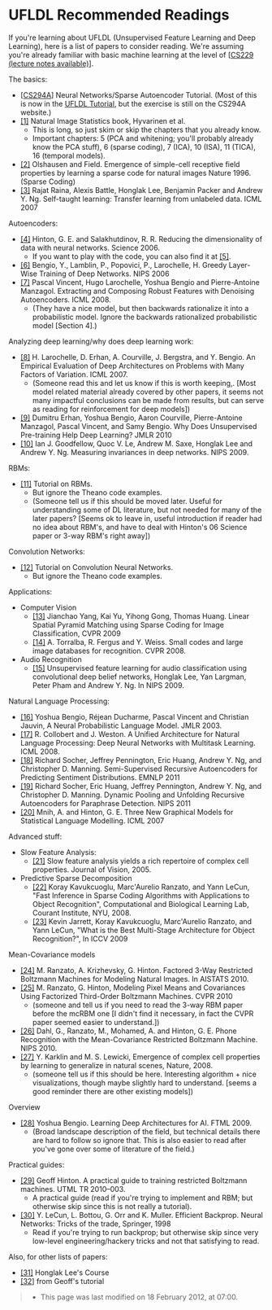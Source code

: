 UFLDL Recommended Readings
==========================

<!-- Jump to: [navigation](#column-one), [search](#searchInput) -->
If you're learning about UFLDL (Unsupervised Feature Learning and Deep Learning), here is a list of papers to consider reading. We're assuming you're already familiar with basic machine learning at the level of [[CS229 (lecture notes available)](http://cs229.stanford.edu/)].

The basics:

* [[CS294A](http://cs294a.stanford.edu/)] Neural Networks/Sparse Autoencoder Tutorial. (Most of this is now in the [UFLDL Tutorial](UFLDL_Tutorial.md "UFLDL Tutorial"), but the exercise is still on the CS294A website.)
* [[1]](http://www.naturalimagestatistics.net/) Natural Image Statistics book, Hyvarinen et al.
	+ This is long, so just skim or skip the chapters that you already know.
	+ Important chapters: 5 (PCA and whitening; you'll probably already know the PCA stuff), 6 (sparse coding), 7 (ICA), 10 (ISA), 11 (TICA), 16 (temporal models).
* [[2]](http://redwood.psych.cornell.edu/papers/olshausen_field_nature_1996.pdf) Olshausen and Field. Emergence of simple-cell receptive field properties by learning a sparse code for natural images Nature 1996. (Sparse Coding)
* [[3]](http://www.cs.stanford.edu/~ang/papers/icml07-selftaughtlearning.pdf) Rajat Raina, Alexis Battle, Honglak Lee, Benjamin Packer and Andrew Y. Ng. Self-taught learning: Transfer learning from unlabeled data. ICML 2007

Autoencoders:

* [[4]](http://www.cs.toronto.edu/~hinton/science.pdf) Hinton, G. E. and Salakhutdinov, R. R. Reducing the dimensionality of data with neural networks. Science 2006.
	+ If you want to play with the code, you can also find it at [[5]](http://www.cs.toronto.edu/~hinton/MatlabForSciencePaper.html).
* [[6]](http://books.nips.cc/papers/files/nips19/NIPS2006_0739.pdf) Bengio, Y., Lamblin, P., Popovici, P., Larochelle, H. Greedy Layer-Wise Training of Deep Networks. NIPS 2006
* [[7]](http://www.cs.toronto.edu/~larocheh/publications/icml-2008-denoising-autoencoders.pdf) Pascal Vincent, Hugo Larochelle, Yoshua Bengio and Pierre-Antoine Manzagol. Extracting and Composing Robust Features with Denoising Autoencoders. ICML 2008.
	+ (They have a nice model, but then backwards rationalize it into a probabilistic model. Ignore the backwards rationalized probabilistic model [Section 4].)

Analyzing deep learning/why does deep learning work:

* [[8]](http://www.cs.toronto.edu/~larocheh/publications/deep-nets-icml-07.pdf) H. Larochelle, D. Erhan, A. Courville, J. Bergstra, and Y. Bengio. An Empirical Evaluation of Deep Architectures on Problems with Many Factors of Variation. ICML 2007.
	+ (Someone read this and let us know if this is worth keeping,. [Most model related material already covered by other papers, it seems not many impactful conclusions can be made from results, but can serve as reading for reinforcement for deep models])
* [[9]](http://www.jmlr.org/papers/volume11/erhan10a/erhan10a.pdf) Dumitru Erhan, Yoshua Bengio, Aaron Courville, Pierre-Antoine Manzagol, Pascal Vincent, and Samy Bengio. Why Does Unsupervised Pre-training Help Deep Learning? JMLR 2010
* [[10]](http://cs.stanford.edu/~ang/papers/nips09-MeasuringInvariancesDeepNetworks.pdf) Ian J. Goodfellow, Quoc V. Le, Andrew M. Saxe, Honglak Lee and Andrew Y. Ng. Measuring invariances in deep networks. NIPS 2009.

RBMs:

* [[11]](http://deeplearning.net/tutorial/rbm.html) Tutorial on RBMs.
	+ But ignore the Theano code examples.
	+ (Someone tell us if this should be moved later. Useful for understanding some of DL literature, but not needed for many of the later papers? [Seems ok to leave in, useful introduction if reader had no idea about RBM's, and have to deal with Hinton's 06 Science paper or 3-way RBM's right away])

Convolution Networks:

* [[12]](http://deeplearning.net/tutorial/lenet.html) Tutorial on Convolution Neural Networks.
	+ But ignore the Theano code examples.

Applications:

* Computer Vision
	+ [[13]](http://www.ifp.illinois.edu/~jyang29/ScSPM.htm) Jianchao Yang, Kai Yu, Yihong Gong, Thomas Huang. Linear Spatial Pyramid Matching using Sparse Coding for Image Classification, CVPR 2009
	+ [[14]](http://people.csail.mit.edu/torralba/publications/cvpr2008.pdf) A. Torralba, R. Fergus and Y. Weiss. Small codes and large image databases for recognition. CVPR 2008.
* Audio Recognition
	+ [[15]](http://www.cs.stanford.edu/people/ang/papers/nips09-AudioConvolutionalDBN.pdf) Unsupervised feature learning for audio classification using convolutional deep belief networks, Honglak Lee, Yan Largman, Peter Pham and Andrew Y. Ng. In NIPS 2009.

Natural Language Processing:

* [[16]](http://www.iro.umontreal.ca/~lisa/publications2/index.php/attachments/single/57) Yoshua Bengio, Réjean Ducharme, Pascal Vincent and Christian Jauvin, A Neural Probabilistic Language Model. JMLR 2003.
* [[17]](http://ronan.collobert.com/pub/matos/2008_nlp_icml.pdf) R. Collobert and J. Weston. A Unified Architecture for Natural Language Processing: Deep Neural Networks with Multitask Learning. ICML 2008.
* [[18]](http://www.socher.org/uploads/Main/SocherPenningtonHuangNgManning_EMNLP2011.pdf) Richard Socher, Jeffrey Pennington, Eric Huang, Andrew Y. Ng, and Christopher D. Manning. Semi-Supervised Recursive Autoencoders for Predicting Sentiment Distributions. EMNLP 2011
* [[19]](http://www.socher.org/uploads/Main/SocherHuangPenningtonNgManning_NIPS2011.pdf) Richard Socher, Eric Huang, Jeffrey Pennington, Andrew Y. Ng, and Christopher D. Manning. Dynamic Pooling and Unfolding Recursive Autoencoders for Paraphrase Detection. NIPS 2011
* [[20]](http://www.cs.toronto.edu/~hinton/absps/threenew.pdf) Mnih, A. and Hinton, G. E. Three New Graphical Models for Statistical Language Modelling. ICML 2007

Advanced stuff:

* Slow Feature Analysis:
	+ [[21]](http://itb.biologie.hu-berlin.de/~wiskott/Publications/BerkWisk2005c-SFAComplexCells-JoV.pdf) Slow feature analysis yields a rich repertoire of complex cell properties. Journal of Vision, 2005.
* Predictive Sparse Decomposition
	+ [[22]](http://cs.nyu.edu/~koray/publis/koray-psd-08.pdf) Koray Kavukcuoglu, Marc'Aurelio Ranzato, and Yann LeCun, "Fast Inference in Sparse Coding Algorithms with Applications to Object Recognition", Computational and Biological Learning Lab, Courant Institute, NYU, 2008.
	+ [[23]](http://cs.nyu.edu/~koray/publis/jarrett-iccv-09.pdf) Kevin Jarrett, Koray Kavukcuoglu, Marc'Aurelio Ranzato, and Yann LeCun, "What is the Best Multi-Stage Architecture for Object Recognition?", In ICCV 2009

Mean-Covariance models

* [[24]](http://www.cs.toronto.edu/~ranzato/publications/ranzato_aistats2010.pdf) M. Ranzato, A. Krizhevsky, G. Hinton. Factored 3-Way Restricted Boltzmann Machines for Modeling Natural Images. In AISTATS 2010.
* [[25]](http://www.cs.toronto.edu/~ranzato/publications/ranzato_cvpr2010.pdf) M. Ranzato, G. Hinton, Modeling Pixel Means and Covariances Using Factorized Third-Order Boltzmann Machines. CVPR 2010
	+ (someone and tell us if you need to read the 3-way RBM paper before the mcRBM one [I didn't find it necessary, in fact the CVPR paper seemed easier to understand.])
* [[26]](http://www.cs.toronto.edu/~hinton/absps/mcphone.pdf) Dahl, G., Ranzato, M., Mohamed, A. and Hinton, G. E. Phone Recognition with the Mean-Covariance Restricted Boltzmann Machine. NIPS 2010.
* [[27]](http://www.nature.com/nature/journal/v457/n7225/pdf/nature07481.pdf) Y. Karklin and M. S. Lewicki, Emergence of complex cell properties by learning to generalize in natural scenes, Nature, 2008.
	+ (someone tell us if this should be here. Interesting algorithm + nice visualizations, though maybe slightly hard to understand. [seems a good reminder there are other existing models])

Overview

* [[28]](http://www.iro.umontreal.ca/~bengioy/papers/ftml_book.pdf) Yoshua Bengio. Learning Deep Architectures for AI. FTML 2009.
	+ (Broad landscape description of the field, but technical details there are hard to follow so ignore that. This is also easier to read after you've gone over some of literature of the field.)

Practical guides:

* [[29]](http://www.cs.toronto.edu/~hinton/absps/guideTR.pdf) Geoff Hinton. A practical guide to training restricted Boltzmann machines. UTML TR 2010–003.
	+ A practical guide (read if you're trying to implement and RBM; but otherwise skip since this is not really a tutorial).
* [[30]](http://yann.lecun.com/exdb/publis/pdf/lecun-98b.pdf) Y. LeCun, L. Bottou, G. Orr and K. Muller. Efficient Backprop. Neural Networks: Tricks of the trade, Springer, 1998
	+ Read if you're trying to run backprop; but otherwise skip since very low-level engineering/hackery tricks and not that satisfying to read.

Also, for other lists of papers:

* [[31]](http://www.eecs.umich.edu/~honglak/teaching/eecs598/schedule.html) Honglak Lee's Course
* [[32]](http://www.cs.toronto.edu/~hinton/deeprefs.html) from Geoff's tutorial
> * This page was last modified on 18 February 2012, at 07:00.


